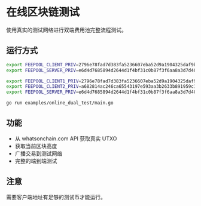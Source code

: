 # 在线区块链测试

使用真实的测试网络进行双端费用池完整流程测试。

## 运行方式

```bash
export FEEPOOL_CLIENT_PRIV=2796e78fad7d383fa5236607eba52d9a1904325daf9b4da3d77be5ad15ab1dae
export FEEPOOL_SERVER_PRIV=e6d4d7685894d2644d1f4bf31c0b87f3f6aa8a3d7d4091eaa375e81d6c9f9091

export FEEPOOL_CLIENT1_PRIV=2796e78fad7d383fa5236607eba52d9a1904325daf9b4da3d77be5ad15ab1dae
export FEEPOOL_CLIENT2_PRIV=a682814ac246ca65543197e593aa3b2633b891959c183416f54e2c63a8de1d8c
export FEEPOOL_SERVER_PRIV=e6d4d7685894d2644d1f4bf31c0b87f3f6aa8a3d7d4091eaa375e81d6c9f9091

go run examples/online_dual_test/main.go
```

## 功能

- 从 whatsonchain.com API 获取真实 UTXO
- 获取当前区块高度
- 广播交易到测试网络
- 完整的端到端测试

## 注意

需要客户端地址有足够的测试币才能运行。